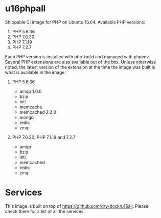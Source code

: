 u16phpall
===============

Shippable CI image for PHP on Ubuntu 16.04. Available PHP versions:

  1. PHP 5.6.36
  2. PHP 7.0.30
  3. PHP 7.1.19
  4. PHP 7.2.7
  

Each PHP version is installed with php-build and managed with phpenv. Several 
PHP extensions are also available out of the box. Unless otherwise noted, the 
latest version of the extension at the time the image was built is what is 
available in the image:

  1. PHP 5.6.36

      * amqp 1.6.0
      * bzip
      * intl
      * memcache
      * memcached 2.2.0
      * mongo
      * redis
      * zmq

  2. PHP 7.0.30, PHP 7.1.19 and 7.2.7

      * amqp
      * bzip
      * intl
      * memcached
      * redis
      * zmq

# Services
This image is built on top of https://github.com/dry-dock/u16all. Please check 
there for a list of all the services.

